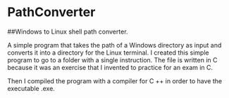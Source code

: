 # PathConverter
##Windows to Linux shell path converter.

A simple program that takes the path of a Windows directory as input and converts it into a directory for the Linux terminal.
I created this simple program to go to a folder with a single instruction.
The file is written in C because it was an exercise that I invented to practice for an exam in C.

Then I compiled the program with a compiler for C ++ in order to have the executable .exe.
